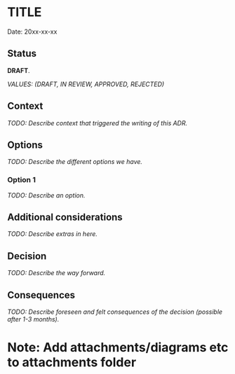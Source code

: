# TITLE

Date: 20xx-xx-xx

## Status

**DRAFT**.

_VALUES: (DRAFT, IN REVIEW, APPROVED, REJECTED)_

## Context

_TODO: Describe context that triggered the writing of this ADR._

## Options

_TODO: Describe the different options we have._

### Option 1

_TODO: Describe an option._

## Additional considerations

_TODO: Describe extras in here._

## Decision

_TODO: Describe the way forward._

## Consequences

_TODO: Describe foreseen and felt consequences of the decision (possible after 1-3 months)._


# Note: Add attachments/diagrams etc to attachments folder 
